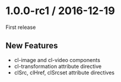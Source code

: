 
1.0.0-rc1 / 2016-12-19
==================
First release

New Features
------------

  * cl-image and cl-video components
  * cl-transformation attribute directive
  * clSrc, clHref, clSrcset attribute directives 
